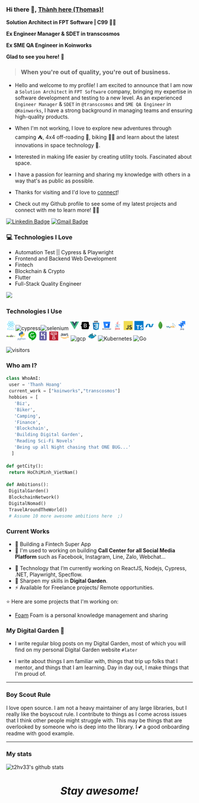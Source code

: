 
### Hi there 👋, [Thành here (Thomas)!](https://www.linkedin.com/in/hoangvietthanh/)

**Solution Architect in FPT Software | C99** 🚀🌟

**Ex Engineer Manager & SDET in transcosmos**

**Ex SME QA Engineer in Koinworks**

**Glad to see you here!** :star_struck:

> <h3>When you're out of quality, you're out of business.</h3>

- Hello and welcome to my profile! I am excited to announce that I am now a `Solution Architect` in `FPT Software` company, bringing my expertise in software development and testing to a new level. As an experienced `Engineer Manager` & `SDET` in `@transcosmos` and `SME QA Engineer` in `@Koinworks`, I have a strong background in managing teams and ensuring high-quality products. 
- When I'm not working, I love to explore new adventures through camping ⛺, 4x4 off-roading 🚙, biking 🚴‍♀️ and learn about the latest innovations in space technology 🚀.

- Interested in making life easier by creating utility tools. Fascinated about space.
- I have a passion for learning and sharing my knowledge with others in a way that's as public as possible.
- Thanks for visiting and I'd love to [connect](https://www.linkedin.com/in/hoangvietthanh)!

- Check out my Github profile to see some of my latest projects and connect with me to learn more! 🚀🌟

[![Linkedin Badge](https://img.shields.io/badge/-hoangvietthanh-blue?style=flat-square&logo=Linkedin&logoColor=white&link=https://www.linkedin.com/in/hoangvietthanh/)](https://www.linkedin.com/in/hoangvietthanh)
[![Gmail Badge](https://img.shields.io/badge/-t2hv33-c14438?style=flat-square&logo=Gmail&logoColor=white&link=mailto:t2hv33@gmail.com)](mailto:t2hv33@gmail.com)

### :computer: Technologies I Love

* Automation Test || Cypress & Playwright
* Frontend and Backend Web Development
* Fintech
* Blockchain & Crypto
* Flutter
* Full-Stack Quality Engineer

<img src = "https://github-readme-stats.vercel.app/api/top-langs/?username=t2hv33&layout=compact">

### Technologies I Use

<p align="left">
<img src="https://raw.githubusercontent.com/devicons/devicon/master/icons/react/react-original-wordmark.svg" alt="react" width="25" height="25" /><img src="https://raw.githubusercontent.com/cypress-io/cypress-icons/master/src/logo/cypress-io-logo-round.svg" alt="cypress" width="25" height="25" /><img src="https://raw.githubusercontent.com/SeleniumHQ/www.seleniumhq.org/master/src/main/webapp/images/originals/Selenium%20Logo%20Upright.svg" alt="selenium" width="25" height="25" />
<img src="https://raw.githubusercontent.com/devicons/devicon/master/icons/vuejs/vuejs-original.svg" alt="vue" width="25" height="25" />
<img src="https://raw.githubusercontent.com/devicons/devicon/master/icons/bootstrap/bootstrap-plain.svg" alt="bootstrap" width="25" height="25" />
<img src="https://raw.githubusercontent.com/devicons/devicon/master/icons/css3/css3-original-wordmark.svg" alt="css3" width="25" height="25" />
<img src="https://raw.githubusercontent.com/devicons/devicon/master/icons/bitbucket/bitbucket-original-wordmark.svg" width="25" height="25" />
<img src="https://raw.githubusercontent.com/devicons/devicon/master/icons/java/java-original-wordmark.svg" alt="java" width="25" height="25" />
<img src="https://raw.githubusercontent.com/devicons/devicon/master/icons/javascript/javascript-original.svg" alt="javascript" width="25" height="25" />
<img src="https://raw.githubusercontent.com/devicons/devicon/master/icons/typescript/typescript-original.svg" alt="typescript" width="25" height="25" />
<img src="https://raw.githubusercontent.com/devicons/devicon/master/icons/dot-net/dot-net-original.svg" alt=".NET" width="25" height="25" />
<img src="https://raw.githubusercontent.com/devicons/devicon/master/icons/mongodb/mongodb-original.svg" alt="mongodb" width="25" height="25" />
<img src="https://raw.githubusercontent.com/devicons/devicon/master/icons/mysql/mysql-original-wordmark.svg" alt="mysql" width="25" height="25" />
<img src="https://raw.githubusercontent.com/devicons/devicon/master/icons/jira/jira-original-wordmark.svg" alt="jira" width="25" height="25" />
<img src="https://raw.githubusercontent.com/devicons/devicon/master/icons/nodejs/nodejs-original-wordmark.svg" alt="nodejs" width="25" height="25" />
<img src="https://raw.githubusercontent.com/devicons/devicon/master/icons/python/python-original-wordmark.svg" alt="python" width="25" height="25" />
<img src="https://raw.githubusercontent.com/devicons/devicon/master/icons/cucumber/cucumber-plain.svg" alt="cucumber" width="25" height="25" />
<img src="https://raw.githubusercontent.com/devicons/devicon/master/icons/heroku/heroku-plain.svg" alt="heroku" width="25" height="25" />
<img src="https://raw.githubusercontent.com/devicons/devicon/master/icons/travis/travis-plain.svg" alt="travis" width="25" height="25" />
<img src="https://raw.githubusercontent.com/github/explore/80688e429a7d4ef2fca1e82350fe8e3517d3494d/topics/aws/aws.png" alt="aws" width="25" height="25" />
<img src="https://www.vectorlogo.zone/logos/google_cloud/google_cloud-icon.svg" alt="gcp" width="25" height="25" />
<img src="https://raw.githubusercontent.com/devicons/devicon/master/icons/docker/docker-original.svg" alt="Docker" width="25" height="25" />
<img src="https://www.vectorlogo.zone/logos/kubernetes/kubernetes-icon.svg" alt="Kubernetes" width="25" height="25" />
<img src="https://cdn.jsdelivr.net/gh/devicons/devicon/icons/go/go-original.svg" alt="Go" width="25" height="25" />
</p>

<p><img src="https://visitor-badge.glitch.me/badge?page_id=t2hv33.t2hv33" alt="visitors"></p>

### Who am I?

 ```python
 class WhoAmI:
  user = 'Thanh Hoang'
  current_work = ["koinworks","transcosmos"]
  hobbies = [
    'Biz',
    'Biker',
    'Camping',
    'Finance',
    'Blockchain',
    'Building Digital Garden',
    'Reading Sci-Fi Novels'
    'Being up all Night chasing that ONE BUG...'
   ]
 
 def getCity():
  return HoChiMinh_VietNam()
 
 def Ambitions():
  DigitalGarden()
  BlockchainNetwork()
  DigitalNomad()
  TravelAroundTheWorld()
  # Assume 10 more awesome ambitions here  ;)

 ```

### Current Works

- 🔭 Building a Fintech Super App
- 🔭 I'm used to working on  building **Call Center for all Social Media Platform** such as Facebook, Instagram, Line, Zalo, Webchat...
* 🔭 Technology that I’m currently working on ReactJS, Nodejs, Cypress, .NET, Playwright, Specflow.
* 🌱 Sharpen my skills in **Digital Garden**.
* ⚡ Available for Freelance projects/ Remote opportunities.

:star: Here are some projects that I'm working on:
* [Foam](https://foambubble.github.io/foam/) Foam is a personal knowledge management and sharing

### My Digital Garden 🌱

* I write regular blog posts on my Digital Garden, most of which you will find on my personal Digital Garden website `#later`

* I write about things I am familiar with, things that trip up folks that I mentor, and things that I am learning.  Day in day out, I make things that I'm proud of.

---

### Boy Scout Rule

I love open source.  I am not a heavy maintainer of any large libraries, but I really like the boyscout rule.  I contribute to things as I come across issues that I think other people might struggle with.  This may be things that are overlooked by someone who is deep into the library.  I 💕 a good onboarding readme with good example.

---

### My stats

![t2hv33's github stats](https://github-readme-stats.vercel.app/api?username=t2hv33&show_icons=true&hide=[%22issues%22])

<h1 align='center'><i>Stay awesome!</i></h1>
